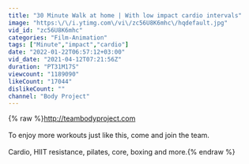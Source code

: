 ```yaml
---
title: "30 Minute Walk at home | With low impact cardio intervals"
image: "https:\/\/i.ytimg.com\/vi\/zc56U8K6mhc\/hqdefault.jpg"
vid_id: "zc56U8K6mhc"
categories: "Film-Animation"
tags: ["Minute","impact","cardio"]
date: "2022-01-22T06:57:12+03:00"
vid_date: "2021-04-12T07:21:56Z"
duration: "PT31M17S"
viewcount: "1189090"
likeCount: "17044"
dislikeCount: ""
channel: "Body Project"
---
```

{% raw %}<a rel="nofollow" target="blank" href="http://teambodyproject.com">http://teambodyproject.com</a> <br /><br />To enjoy more workouts just like this, come and join the team. <br /><br />Cardio, HIIT resistance, pilates, core, boxing and more.{% endraw %}
